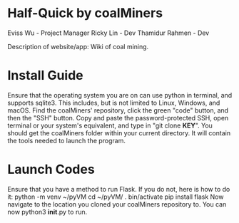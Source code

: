 # Half-Quick by coalMiners
Eviss Wu - Project Manager
Ricky Lin - Dev
Thamidur Rahmen - Dev

Description of website/app: Wiki of coal mining.

# Install Guide
Ensure that the operating system you are on can use python in terminal, and supports sqlite3. This includes, but is not limited to Linux, Windows, and macOS. Find the coalMiners' repository, click the green "code" button, and then the "SSH" button. Copy and paste the password-protected SSH, open terminal or your system's equivalent, and type in "git clone __KEY__". You should get the coalMiners folder within your current directory. It will contain the tools needed to launch the program.

# Launch Codes

Ensure that you have a method to run Flask. If you do not, here is how to do it:
python -m venv ~/pyVM
cd ~/pyVM/
. bin/activate
pip install flask
Now navigate to the location you cloned your coalMiners repository to. You can now
python3 __init__.py
to run.
